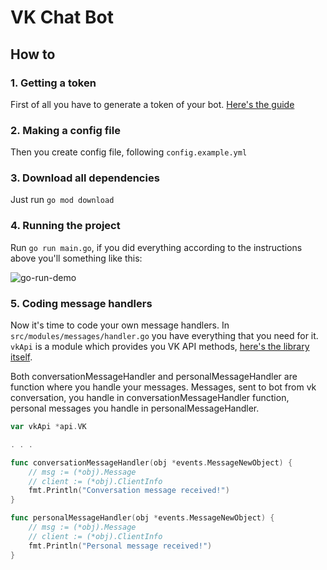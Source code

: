 # VK Chat Bot

## How to

### **1.** Getting a token
First of all you have to generate a token of your bot. [Here's the guide](https://vk.com/dev/access_token)

### **2.** Making a config file
Then you create config file, following `config.example.yml`

### **3.** Download all dependencies
Just run `go mod download`

### **4.** Running the project
Run `go run main.go`, if you did everything according to the instructions above you'll something like this:

![go-run-demo](https://i.imgur.com/YpSTsV7.png)

### **5.** Coding message handlers
Now it's time to code your own message handlers. In `src/modules/messages/handler.go` you have everything that you need for it. `vkApi` is a module which provides you VK API methods, [here's the library itself](https://github.com/SevereCloud/vksdk).

Both conversationMessageHandler and personalMessageHandler are function where you handle your messages. Messages, sent to bot from vk conversation, you handle in conversationMessageHandler function, personal messages you handle in personalMessageHandler.

```go
var vkApi *api.VK

. . .

func conversationMessageHandler(obj *events.MessageNewObject) {
	// msg := (*obj).Message
	// client := (*obj).ClientInfo
	fmt.Println("Conversation message received!")
}

func personalMessageHandler(obj *events.MessageNewObject) {
	// msg := (*obj).Message
	// client := (*obj).ClientInfo
	fmt.Println("Personal message received!")
}
```